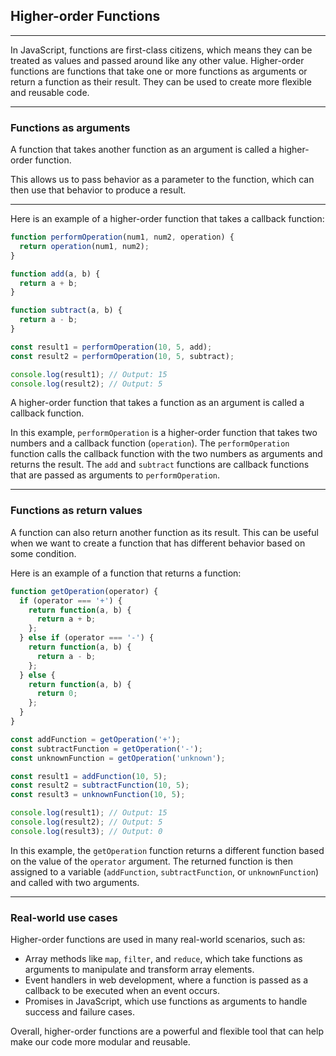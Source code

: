 ## Higher-order Functions

---

In JavaScript, functions are first-class citizens, which means they can be treated as values and passed around like any other value. Higher-order functions are functions that take one or more functions as arguments or return a function as their result. They can be used to create more flexible and reusable code.

---

### Functions as arguments
A function that takes another function as an argument is called a higher-order function. 

This allows us to pass behavior as a parameter to the function, which can then use that behavior to produce a result. 

---

Here is an example of a higher-order function that takes a callback function:
```javascript
function performOperation(num1, num2, operation) {
  return operation(num1, num2);
}

function add(a, b) {
  return a + b;
}

function subtract(a, b) {
  return a - b;
}

const result1 = performOperation(10, 5, add);
const result2 = performOperation(10, 5, subtract);

console.log(result1); // Output: 15
console.log(result2); // Output: 5
```
A higher-order function that takes a function as an argument is called a callback function. 

In this example, `performOperation` is a higher-order function that takes two numbers and a callback function (`operation`). The `performOperation` function calls the callback function with the two numbers as arguments and returns the result. The `add` and `subtract` functions are callback functions that are passed as arguments to `performOperation`.

---

### Functions as return values
A function can also return another function as its result. This can be useful when we want to create a function that has different behavior based on some condition. 

Here is an example of a function that returns a function:
```javascript
function getOperation(operator) {
  if (operator === '+') {
    return function(a, b) {
      return a + b;
    };
  } else if (operator === '-') {
    return function(a, b) {
      return a - b;
    };
  } else {
    return function(a, b) {
      return 0;
    };
  }
}

const addFunction = getOperation('+');
const subtractFunction = getOperation('-');
const unknownFunction = getOperation('unknown');

const result1 = addFunction(10, 5);
const result2 = subtractFunction(10, 5);
const result3 = unknownFunction(10, 5);

console.log(result1); // Output: 15
console.log(result2); // Output: 5
console.log(result3); // Output: 0
```
In this example, the `getOperation` function returns a different function based on the value of the `operator` argument. The returned function is then assigned to a variable (`addFunction`, `subtractFunction`, or `unknownFunction`) and called with two arguments.

---

### Real-world use cases
Higher-order functions are used in many real-world scenarios, such as:

- Array methods like `map`, `filter`, and `reduce`, which take functions as arguments to manipulate and transform array elements.
- Event handlers in web development, where a function is passed as a callback to be executed when an event occurs.
- Promises in JavaScript, which use functions as arguments to handle success and failure cases.


Overall, higher-order functions are a powerful and flexible tool that can help make our code more modular and reusable.